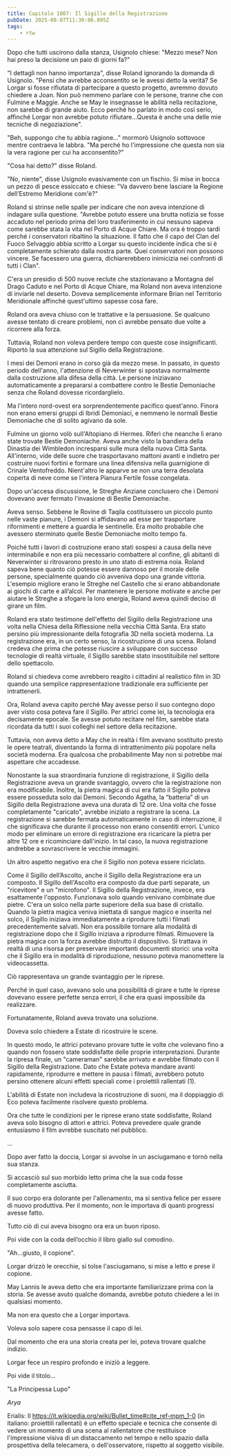```yaml
---
title: Capitolo 1007: Il Sigillo della Registrazione
pubDate: 2025-08-07T11:30:06.895Z
tags:
    - rtw
---
```



Dopo che tutti uscirono dalla stanza, Usignolo chiese: "Mezzo mese? Non hai preso la decisione un paio di giorni fa?"


"I dettagli non hanno importanza", disse Roland ignorando la domanda di Usignolo. "Pensi che avrebbe acconsentito se le avessi detto la verità? Se Lorgar si fosse rifiutata di partecipare a questo progetto, avremmo dovuto chiedere a Joan. Non può nemmeno parlare con le persone, tranne che con Fulmine e Maggie. Anche se May le insegnasse le abilità nella recitazione, non sarebbe di grande aiuto. Ecco perché ho parlato in modo così serio, affinché Lorgar non avrebbe potuto rifiutare...Questa è anche una delle mie tecniche di negoziazione".


"Beh, suppongo che tu abbia ragione..." mormorò Usignolo sottovoce mentre contraeva le labbra. "Ma perché ho l'impressione che questa non sia la vera ragione per cui ha acconsentito?"


"Cosa hai detto?" disse Roland.


"No, niente", disse Usignolo evasivamente con un fischio. Si mise in bocca un pezzo di pesce essiccato e chiese: "Va davvero bene lasciare la Regione dell’Estremo Meridione com'è?"


Roland si strinse nelle spalle per indicare che non aveva intenzione di indagare sulla questione. "Avrebbe potuto essere una brutta notizia se fosse accaduto nel periodo prima del loro trasferimento in cui nessuno sapeva come sarebbe stata la vita nel Porto di Acque Chiare. Ma ora è troppo tardi perché i conservatori ribaltino la situazione. Il fatto che il capo del Clan del Fuoco Selvaggio abbia scritto a Lorgar su questo incidente indica che si è completamente schierato dalla nostra parte. Quei conservatori non possono vincere. Se facessero una guerra, dichiarerebbero inimicizia nei confronti di tutti i Clan".


C'era un presidio di 500 nuove reclute che stazionavano a Montagna del Drago Caduto e nel Porto di Acque Chiare, ma Roland non aveva intenzione di inviarle nel deserto. Doveva semplicemente informare Brian nel Territorio Meridionale affinché quest'ultimo sapesse cosa fare.


Roland ora aveva chiuso con le trattative e la persuasione. Se qualcuno avesse tentato di creare problemi, non ci avrebbe pensato due volte a ricorrere alla forza.


Tuttavia, Roland non voleva perdere tempo con queste cose insignificanti. Riportò la sua attenzione sul Sigillo della Registrazione.


I mesi dei Demoni erano in corso già da mezzo mese. In passato, in questo periodo dell'anno, l'attenzione di Neverwinter si spostava normalmente dalla costruzione alla difesa della città. Le persone iniziavano automaticamente a prepararsi a combattere contro le Bestie Demoniache senza che Roland dovesse ricordarglielo.


Ma l'intero nord-ovest era sorprendentemente pacifico quest'anno. Finora non erano emersi gruppi di Ibridi Demoniaci, e nemmeno le normali Bestie Demoniache che di solito agivano da sole.


Fulmine un giorno volò sull'Altopiano di Hermes. Riferì che neanche lì erano state trovate Bestie Demoniache. Aveva anche visto la bandiera della Dinastia dei Wimbledon incresparsi sulle mura della nuova Città Santa. All'interno, vide delle suore che trasportavano mattoni avanti e indietro per costruire nuovi fortini e formare una linea difensiva nella guarnigione di Crinale Ventofreddo. Nient'altro le apparve se non una terra desolata coperta di neve come se l'intera Pianura Fertile fosse congelata.


Dopo un'accesa discussione, le Streghe Anziane conclusero che i Demoni dovevano aver fermato l'invasione di Bestie Demoniache.


Aveva senso. Sebbene le Rovine di Taqila costituissero un piccolo punto nelle vaste pianure, i Demoni si affidavano ad esse per trasportare rifornimenti e mettere a guardia le sentinelle. Era molto probabile che avessero sterminato quelle Bestie Demoniache molto tempo fa.


Poiché tutti i lavori di costruzione erano stati sospesi a causa della neve interminabile e non era più necessario combattere al confine, gli abitanti di Neverwinter si ritrovarono presto in uno stato di estrema noia. Roland sapeva bene quanto ciò potesse essere dannoso per il morale delle persone, specialmente quando ciò avveniva dopo una grande vittoria. L'esempio migliore erano le Streghe nel Castello che si erano abbandonate ai giochi di carte e all’alcol. Per mantenere le persone motivate e anche per aiutare le Streghe a sfogare la loro energia, Roland aveva quindi deciso di girare un film.


Roland era stato testimone dell'effetto del Sigillo della Registrazione una volta nella Chiesa della Riflessione nella vecchia Città Santa. Era stato persino più impressionante della fotografia 3D nella società moderna. La registrazione era, in un certo senso, la ricostruzione di una scena. Roland credeva che prima che potesse riuscire a sviluppare con successo tecnologie di realtà virtuale, il Sigillo sarebbe stato insostituibile nel settore dello spettacolo.


Roland si chiedeva come avrebbero reagito i cittadini al realistico film in 3D quando una semplice rappresentazione tradizionale era sufficiente per intrattenerli.


Ora, Roland aveva capito perché May avesse perso il suo contegno dopo aver visto cosa poteva fare il Sigillo. Per attrici come lei, la tecnologia era decisamente epocale. Se avesse potuto recitare nel film, sarebbe stata ricordata da tutti i suoi colleghi nel settore della recitazione.


Tuttavia, non aveva detto a May che in realtà i film avevano sostituito presto le opere teatrali, diventando la forma di intrattenimento più popolare nella società moderna. Era qualcosa che probabilmente May non si potrebbe mai aspettare che accadesse.


Nonostante la sua straordinaria funzione di registrazione, il Sigillo della Registrazione aveva un grande svantaggio, ovvero che la registrazione non era modificabile. Inoltre, la pietra magica di cui era fatto il Sigillo poteva essere posseduta solo dai Demoni. Secondo Agatha, la “batteria” di un Sigillo della Registrazione aveva una durata di 12 ore. Una volta che fosse completamente "caricato", avrebbe iniziato a registrare la scena. La registrazione si sarebbe fermata automaticamente in caso di interruzione, il che significava che durante il processo non erano consentiti errori. L'unico modo per eliminare un errore di registrazione era ricaricare la pietra per altre 12 ore e ricominciare dall'inizio. In tal caso, la nuova registrazione andrebbe a sovrascrivere le vecchie immagini.


Un altro aspetto negativo era che il Sigillo non poteva essere riciclato.


Come il Sigillo dell’Ascolto, anche il Sigillo della Registrazione era un composto. Il Sigillo dell'Ascolto era composto da due parti separate, un "ricevitore" e un "microfono". Il Sigillo della Registrazione, invece, era esattamente l'opposto. Funzionava solo quando venivano combinate due pietre. C'era un solco nella parte superiore della sua base di cristallo. Quando la pietra magica veniva iniettata di sangue magico e inserita nel solco, il Sigillo iniziava immediatamente a riprodurre tutti i filmati precedentemente salvati. Non era possibile tornare alla modalità di registrazione dopo che il Sigillo iniziava a riprodurre filmati. Rimuovere la pietra magica con la forza avrebbe distrutto il dispositivo. Si trattava in realtà di una risorsa per preservare importanti documenti storici: una volta che il Sigillo era in modalità di riproduzione, nessuno poteva manomettere la videocassetta.


Ciò rappresentava un grande svantaggio per le riprese.


Perché in quel caso, avevano solo una possibilità di girare e tutte le riprese dovevano essere perfette senza errori, il che era quasi impossibile da realizzare.


Fortunatamente, Roland aveva trovato una soluzione.


Doveva solo chiedere a Estate di ricostruire le scene.


In questo modo, le attrici potevano provare tutte le volte che volevano fino a quando non fossero state soddisfatte delle proprie interpretazioni. Durante la ripresa finale, un "cameraman" sarebbe arrivato e avrebbe filmato con il Sigillo della Registrazione. Dato che Estate poteva mandare avanti rapidamente, riprodurre e mettere in pausa i filmati, avrebbero potuto persino ottenere alcuni effetti speciali come i proiettili rallentati (1).


L'abilità di Estate non includeva la ricostruzione di suoni, ma il doppiaggio di Eco poteva facilmente risolvere questo problema.


Ora che tutte le condizioni per le riprese erano state soddisfatte, Roland aveva solo bisogno di attori e attrici. Poteva prevedere quale grande entusiasmo il film avrebbe suscitato nel pubblico.


...






Dopo aver fatto la doccia, Lorgar si avvolse in un asciugamano e tornò nella sua stanza.


Si accasciò sul suo morbido letto prima che la sua coda fosse completamente asciutta.


Il suo corpo era dolorante per l'allenamento, ma si sentiva felice per essere di nuovo produttiva. Per il momento, non le importava di quanti progressi avesse fatto.


Tutto ciò di cui aveva bisogno ora era un buon riposo.


Poi vide con la coda dell’occhio il libro giallo sul comodino.


"Ah...giusto, il copione".


Lorgar drizzò le orecchie, si tolse l'asciugamano, si mise a letto e prese il copione.


May Lannis le aveva detto che era importante familiarizzare prima con la storia. Se avesse avuto qualche domanda, avrebbe potuto chiedere a lei in qualsiasi momento.


Ma non era questo che a Lorgar importava.


Voleva solo sapere cosa pensasse il capo di lei.


Dal momento che era una storia creata per lei, poteva trovare qualche indizio.


Lorgar fece un respiro profondo e iniziò a leggere.


Poi vide il titolo…


"La Principessa Lupo"






<em>Arya</em>


Erialis: Il https://it.wikipedia.org/wiki/Bullet_time#cite_ref-mpm_1-0 (in italiano: proiettili rallentati) è un effetto speciale e tecnica che consente di vedere un momento di una scena al rallentatore che restituisce l'impressione visiva di un distaccamento nel tempo e nello spazio dalla prospettiva della telecamera, o dell'osservatore, rispetto al soggetto visibile.                                
                        



